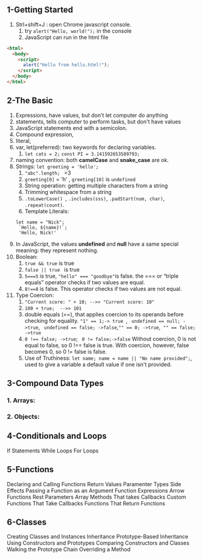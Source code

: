 ## 1-Getting Started

1. Strl+shift+J : open Chrome javascript console.
   1. try `alert("Hello, world!");` in the console
   2. JavaScript can run in the html file

```html
<html>
  <body>
    <script>
      alert("Hello from hello.html!");
    </script>
  </body>
</html>
```

## 2-The Basic

1. Expressions, have values, but don't let computer do anything
1. statements, tells computer to perform tasks, but don't have values
1. JavaScript statements end with a semicolon.
1. Compound expression,
1. literal,
1. var, let(preferred): two keywords for declaring variables.
   1. `let cats = 2;` `const PI = 3.141592653589793;`
1. naming convention: both **camelCase** and **snake_case** are ok.
1. Strings: `let greeting = 'hello';`
   1. `"abc".length; ` =3
   2. `greeting[0]` = 'h' , `greeting[10]` is `undefined   `
   3. String operation: getting multiple characters from a string
   4. Trimming whitespace from a string
   5. `.toLowerCase() `, `.includes(sss)`, `.padStart(num, char)`, `.repeat(count)`.
   6. Template Literals:
   ```
   let name = "Nick";
    `Hello, ${name}!`;
    'Hello, Nick!'
   ```
1. In JavaScript, the values **undefined** and **null** have a same special meaning: they represent nothing.
1. Boolean:
   1. `true && true` is true
   2. `false || true ` is true
   3. `5===5` is true, `"hello" === "goodbye"`is false. the === or “triple equals” operator checks if two values are equal.
   4. `8!==8` is false. This operator checks if two values are not equal.
1. Type Coercion:
   1. `"Current score: " + 10; -->> "Current score: 10" `
   2. `100 + true;  -->> 101`
   3. double equals (==), that applies coercion to its operands before checking for equality. `"1" == 1;-> true `, `
undefined == null; ->true`, `
undefined == false; ->false`,`"" == 0; ->true`,`
"" == false; ->true`
   4. `0 !== false; ->true`; ` 0 != false;->false` Without coercion, 0 is not equal to false, so 0 !== false is true. With coercion, however, false becomes 0, so 0 != false is false.
   5. Use of Truthiness: `let name;
name = name || "No name provided";`, used to give a variable a default value if one isn't provided.

## 3-Compound Data Types

### 1. Arrays:

### 2. Objects:

## 4-Conditionals and Loops

If Statements
While Loops
For Loops

## 5-Functions

Declaring and Calling Functions
Return Values
Paramenter Types
Side Effects
Passing a Function as an Argument
Function Expressions
Arrow Functions
Rest Parameters
Array Methods That takes Callbacks
Custom Functions That Take Callbacks
Functions That Return Functions

## 6-Classes

Creating Classes and Instances
Inheritance
Prototype-Based Inheritance
Using Constructors and Prototypes
Comparing Constructors and Classes
Walking the Prototype Chain
Overriding a Method
